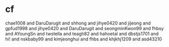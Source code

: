 # cf

chae1008 and DaruDarugit and shhong and jihye0420 and jijeong and gpfud1998 and jihye0420 and DaruDarugit and seongminKwon99 and fhbsy and AYoungSn and twstella and teagh82 and hahoetal and dbstjs1701 and hi! and nskbaby99 and kimjeonghui and fhbs and khjkhj1209 and asd43210
